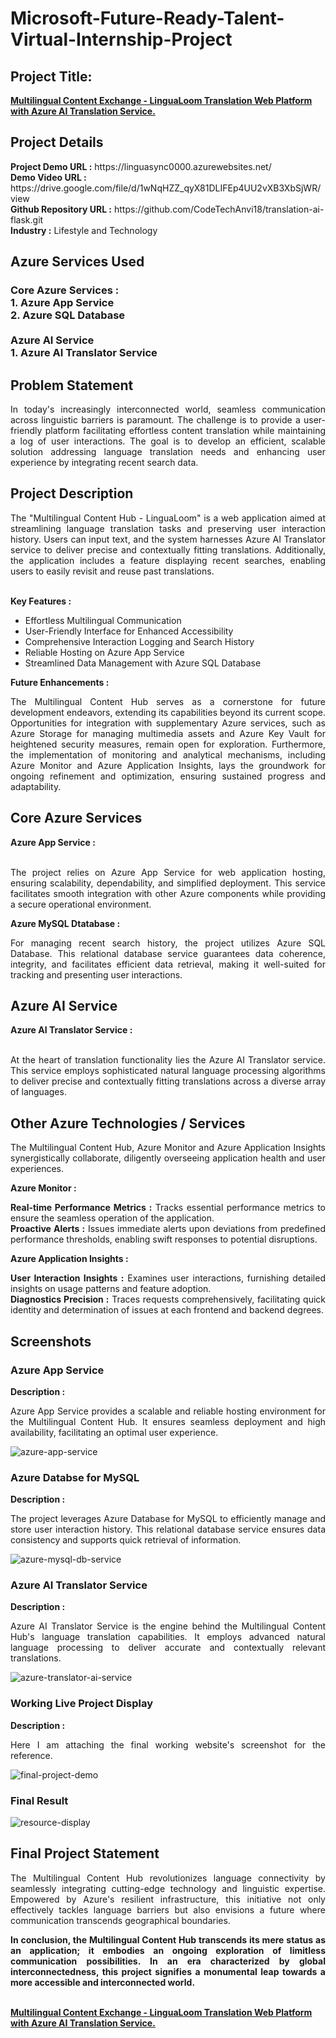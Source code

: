 <h1>Microsoft-Future-Ready-Talent-Virtual-Internship-Project</h1>
<h2>Project Title:</h2><b><a href="https://linguasync0000.azurewebsites.net/">Multilingual Content Exchange - LinguaLoom Translation Web Platform with Azure AI Translation Service.</b></a>
<br>
<h2>Project Details</h2>
<b>Project Demo URL :</b> https://linguasync0000.azurewebsites.net/ <br>
<b>Demo Video URL :</b> https://drive.google.com/file/d/1wNqHZZ_qyX81DLIFEp4UU2vXB3XbSjWR/view <br>
<b>Github Repository URL :</b> https://github.com/CodeTechAnvi18/translation-ai-flask.git <br>
<b>Industry :</b> Lifestyle and Technology<br>
<h2>Azure Services Used</h2>
<h3>
Core Azure Services : <br>
1. Azure App Service <br>
2. Azure SQL Database <br> <br>
Azure AI Service <br>
1. Azure AI Translator Service
</h3>
<h2>Problem Statement</h2>
<p align="justify">In today's increasingly interconnected world, seamless communication across linguistic barriers is paramount. The challenge is to provide a user-friendly platform facilitating effortless content translation while maintaining a log of user interactions. The goal is to develop an efficient, scalable solution addressing language translation needs and enhancing user experience by integrating recent search data.</p>
<h2>Project Description</h2>
<p align="justify">The "Multilingual Content Hub - LinguaLoom" is a web application aimed at streamlining language translation tasks and preserving user interaction history. Users can input text, and the system harnesses Azure AI Translator service to deliver precise and contextually fitting translations. Additionally, the application includes a feature displaying recent searches, enabling users to easily revisit and reuse past translations.</p><br>
<b>Key Features :</b>
<ul>
    <li>Effortless Multilingual Communication</li>
    <li>User-Friendly Interface for Enhanced Accessibility</li>
    <li>Comprehensive Interaction Logging and Search History</li>
    <li>Reliable Hosting on Azure App Service</li>
    <li>Streamlined Data Management with Azure SQL Database</li>
</ul>
<b>Future Enhancements :</b><br>
<p align="justify">The Multilingual Content Hub serves as a cornerstone for future development endeavors, extending its capabilities beyond its current scope. Opportunities for integration with supplementary Azure services, such as Azure Storage for managing multimedia assets and Azure Key Vault for heightened security measures, remain open for exploration.
Furthermore, the implementation of monitoring and analytical mechanisms, including Azure Monitor and Azure Application Insights, lays the groundwork for ongoing refinement and optimization, ensuring sustained progress and adaptability.</p>
<h2>Core Azure Services</h2>
<b>Azure App Service :</b><br><p align="justify"><br>The project relies on Azure App Service for web application hosting, ensuring scalability, dependability, and simplified deployment. This service facilitates smooth integration with other Azure components while providing a secure operational environment.</p>

<b>Azure MySQL Dtatabase :</b><br><p align="justify">For managing recent search history, the project utilizes Azure SQL Database. This relational database service guarantees data coherence, integrity, and facilitates efficient data retrieval, making it well-suited for tracking and presenting user interactions.</p>
<h2>Azure AI Service</h2>
<b>Azure AI Translator Service :</b><br><br><p align="justify">At the heart of translation functionality lies the Azure AI Translator service. This service employs sophisticated natural language processing algorithms to deliver precise and contextually fitting translations across a diverse array of languages.</p>
<h2>Other Azure Technologies / Services</h2>
<p align="justify">The Multilingual Content Hub, Azure Monitor and Azure Application Insights synergistically collaborate, diligently overseeing application health and user experiences.</p>

<b>Azure Monitor :</b><p align="justify"><b>Real-time Performance Metrics :</b> Tracks essential performance metrics to ensure the seamless operation of the application.<br>
<b>Proactive Alerts :</b> Issues immediate alerts upon deviations from predefined performance thresholds, enabling swift responses to potential disruptions.</p>
<b>Azure Application Insights :</b><p align="justify">
<b>User Interaction Insights :</b> Examines user interactions, furnishing detailed insights on usage patterns and feature adoption.<br>
<b>Diagnostics Precision :</b> Traces requests comprehensively, facilitating quick identity and determination of issues at each frontend and backend degrees.

<h2>Screenshots</h2>
<h3>Azure App Service</h3>
<b>Description :</b><p align="justify">Azure App Service provides a scalable and reliable hosting environment for the Multilingual Content Hub. It ensures seamless deployment and high availability, facilitating an optimal user experience.</p>
<img src="https://github.com/CodeTechAnvi18/translation-ai-flask/blob/main/screenshorts/app_service.png" alt="azure-app-service"></img><br>
<h3>Azure Databse for MySQL</h3>
<b>Description :</b><p align="justify"> The project leverages Azure Database for MySQL to efficiently manage and store user interaction history. This relational database service ensures data consistency and supports quick retrieval of information.</p>
<img src="https://github.com/CodeTechAnvi18/translation-ai-flask/blob/main/screenshorts/database_ai.png" alt="azure-mysql-db-service"></img><br>
<h3>Azure AI Translator Service</h3>
<b>Description :</b><p align="justify">Azure AI Translator Service is the engine behind the Multilingual Content Hub's language translation capabilities. It employs advanced natural language processing to deliver accurate and contextually relevant translations.</p>
<img src="https://github.com/CodeTechAnvi18/translation-ai-flask/blob/main/screenshorts/mytranslator.png" alt="azure-translator-ai-service"></img><br>
<h3>Working Live Project Display</h3>
<b>Description :</b><p align="justify">Here I am attaching the final working website's screenshot for the reference.</p>
<img src="https://github.com/CodeTechAnvi18/translation-ai-flask/blob/main/screenshorts/final_project.png" alt="final-project-demo"></img>

<h3>Final Result</h3>
<img src="https://github.com/CodeTechAnvi18/translation-ai-flask/blob/main/screenshorts/final_result.png" alt="resource-display"></img>

<h2>Final Project Statement</h2>
<p align="justify">
The Multilingual Content Hub revolutionizes language connectivity by seamlessly integrating cutting-edge technology and linguistic expertise. Empowered by Azure's resilient infrastructure, this initiative not only effectively tackles language barriers but also envisions a future where communication transcends geographical boundaries.</p>
<p align="justify">
<b>In conclusion, the Multilingual Content Hub transcends its mere status as an application; it embodies an ongoing exploration of limitless communication possibilities. In an era characterized by global interconnectedness, this project signifies a monumental leap towards a more accessible and interconnected world.</b>
</p> <br>
</h2><b><a href="https://linguasync0000.azurewebsites.net/">Multilingual Content Exchange - LinguaLoom Translation Web Platform with Azure AI Translation Service.</b></a>
